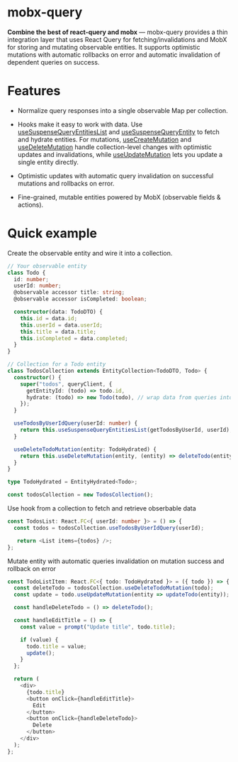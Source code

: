 # mobx-query

**Combine the best of react-query and mobx** — mobx-query provides a thin integration layer that uses React Query for fetching/invalidations and MobX for storing and mutating observable entities. It supports optimistic mutations with automatic rollbacks on error and automatic invalidation of dependent queries on success.

# Features

- Normalize query responses into a single observable Map per collection.
  
- Hooks make it easy to work with data. Use [useSuspenseQueryEntitiesList](#sample-section) and [useSuspenseQueryEntity](#sample-section) to fetch and hydrate entities. For mutations, [useCreateMutation](#sample-section) and [useDeleteMutation](#sample-section) handle collection-level changes with optimistic updates and invalidations, while [useUpdateMutation](#sample-section) lets you update a single entity directly.
  
- Optimistic updates with automatic query invalidation on successful mutations and rollbacks on error.
  
- Fine-grained, mutable entities powered by MobX (observable fields & actions).

# Quick example

Create the observable entity and wire it into a collection.

```ts
// Your observable entity 
class Todo {
  id: number;
  userId: number;
  @observable accessor title: string;
  @observable accessor isCompleted: boolean;

  constructor(data: TodoDTO) {
    this.id = data.id;
    this.userId = data.userId;
    this.title = data.title;
    this.isCompleted = data.completed;
  }
}

// Collection for a Todo entity
class TodosCollection extends EntityCollection<TodoDTO, Todo> {
  constructor() {
    super("todos", queryClient, {
      getEntityId: (todo) => todo.id,
      hydrate: (todo) => new Todo(todo), // wrap data from queries into observable states
    });
  }

  useTodosByUserIdQuery(userId: number) {
    return this.useSuspenseQueryEntitiesList(getTodosByUserId, userId);
  }

  useDeleteTodoMutation(entity: TodoHydrated) {
    return this.useDeleteMutation(entity, (entity) => deleteTodo(entity.id));
  }
}

type TodoHydrated = EntityHydrated<Todo>;

const todosCollection = new TodosCollection();
```

Use hook from a collection to fetch and retrieve obserbable data

```ts
const TodosList: React.FC<{ userId: number }> = () => {
  const todos = todosCollection.useTodosByUserIdQuery(userId);

   return <List items={todos} />;
};
```

Mutate entity with automatic queries invalidation on mutation success and rollback on error

```ts
const TodoListItem: React.FC<{ todo: TodoHydrated }> = ({ todo }) => {
  const deleteTodo = todosCollection.useDeleteTodoMutation(todo);
  const update = todo.useUpdateMutation(entity => updateTodo(entity));

  const handleDeleteTodo = () => deleteTodo();

  const handleEditTitle = () => {
    const value = prompt("Update title", todo.title);

    if (value) {
      todo.title = value;
      update();
    }
  };

  return (
    <div>
      {todo.title}
      <button onClick={handleEditTitle}>
        Edit
      </button>
      <button onClick={handleDeleteTodo}>
        Delete
      </button>
    </div>
  );
};
